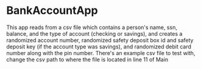 # BankAccountApp
This app reads from a csv file which contains a person's name, ssn, balance, and the type of account (checking or savings), and creates a randomized account number, randomized safety deposit box id and safety deposit key (if the account type was savings), and randomized debit card number along with the pin number. There's an example csv file to test with, change the csv path to where the file is located in line 11 of Main
